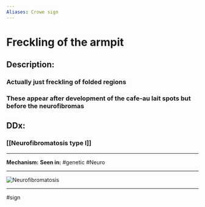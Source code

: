 ```yaml
---
Aliases: Crowe sign
---
```

# Freckling of the armpit
## Description:
### Actually just freckling of folded regions
### These appear after development of the cafe-au lait spots but before the neurofibromas
## DDx:
### [[Neurofibromatosis type I]]

---
**Mechanism:**
**Seen in:** #genetic #Neuro 

---
![Neurofibromatosis](https://dermnetnz.org/assets/Uploads/systemic/nf3__WatermarkedWyJXYXRlcm1hcmtlZCJd.jpg)

---
#sign 